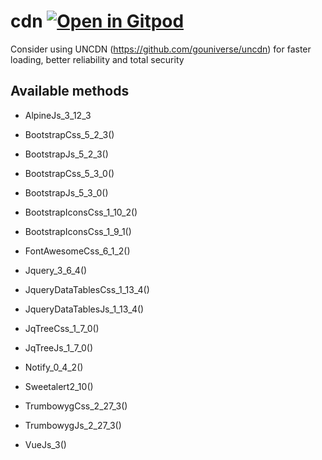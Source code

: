 # cdn <a href="https://gitpod.io/#https://github.com/gouniverse/cdn" style="float:right:"><img src="https://gitpod.io/button/open-in-gitpod.svg" alt="Open in Gitpod" loading="lazy"></a>

Consider using UNCDN (https://github.com/gouniverse/uncdn) for faster loading, better reliability and total security 

## Available methods

- AlpineJs_3_12_3

- BootstrapCss_5_2_3()
- BootstrapJs_5_2_3()

- BootstrapCss_5_3_0()
- BootstrapJs_5_3_0()

- BootstrapIconsCss_1_10_2()
- BootstrapIconsCss_1_9_1()

- FontAwesomeCss_6_1_2()

- Jquery_3_6_4()

- JqueryDataTablesCss_1_13_4()
- JqueryDataTablesJs_1_13_4()

- JqTreeCss_1_7_0()
- JqTreeJs_1_7_0()

- Notify_0_4_2()

- Sweetalert2_10()

- TrumbowygCss_2_27_3()
- TrumbowygJs_2_27_3()

- VueJs_3()
